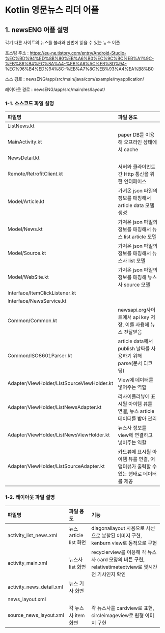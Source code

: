 # Kotlin 영문뉴스 리더 어플

## 1. newsENG 어플 설명
각기 다른 사이트의 뉴스를 불러와 한번에 읽을 수 있는 뉴스 어플

포스팅 주소 : https://eu-ne.tistory.com/entry/Android-Studio-%EC%BD%94%ED%8B%80%EB%A6%B0%EC%9C%BC%EB%A1%9C-%EB%89%B4%EC%8A%A4-%EB%A6%AC%EB%8D%94-%EC%96%B4%ED%94%8C-%EB%A7%8C%EB%93%A4%EA%B8%B0

소스 경로 : newsENG/app/src/main/java/com/example/myapplication/ 

레이아웃 경로 : newsENG/app/src/main/res/layout/

### 1-1. 소스코드 파일 설명
| 파일명 | 파일 용도 |
|:--   |:--      |
| ListNews.kt |  |
| MainActivity.kt | paper DB를 이용해 오프라인 상태에서 cache |
| NewsDetail.kt |  |
| Remote/RetrofitClient.kt | 서버와 클라이언트간 Http 통신을 위한 인터페이스 |
| Model/Article.kt | 가져온 json 파일의 정보를 매칭해서 article data 모델 생성 |
| Model/News.kt | 가져온 json 파일의 정보를 매칭해서 뉴스 list article 모델 |
| Model/Source.kt | 가져온 json 파일의 정보를 매칭해서 뉴스사 list 모델  |
| Model/WebSite.kt | 가져온 json 파일의 정보를 매칭해 뉴스사 source 모델 |
| Interface/ItemClickListener.kt |  |
| Interface/NewsService.kt |  |
| Common/Common.kt | newsapi.org사이트에서 api key 저장, 이를 사용해 뉴스 전달받음 |
| Common/ISO8601Parser.kt | article data에서 publish 날짜를 사용하기 위해 parse(문서 디코딩)|
| Adapter/ViewHolder/LIstSourceViewHolder.kt | View에 데이터를 넣어주는 역할 |
| Adapter/ViewHolder/ListNewsAdapter.kt | 리사이클러뷰에 표시될 아이템 뷰를 연결, 뉴스 article 데이터를 받아 관리 |
| Adapter/ViewHolder/ListNewsViewHolder.kt | 뉴스사 정보를 view에 연결하고 넣어주는 역할 |
| Adapter/ViewHolder/ListSourceAdapter.kt | 카드뷰에 표시될 아이템 뷰를 연결, 어댑터뷰가 출력할 수 있는 형태로 데이터를 제공 |

### 1-2. 레이아웃 파일 설명
| 파일명 | 파일 용도 | 기능 |
|:--   |:--      |:--    |
| activity_list_news.xml | 뉴스 article list 화면 | diagonallayout 사용으로 사선으로 분할된 이미지 구현, kenburn view로 동적으로 구현  |
| activity_main.xml | 뉴스사 list 화면 | recyclerview를 이용해 각 뉴스사 card 모양의 버튼 구현, relativetimetextview로 몇시간 전 기사인지 확인 |
| activity_news_detail.xml | 뉴스 기사 화면 |  |
| news_layout.xml |  |  |
| source_news_layout.xml | 각 뉴스사 item 화면 | 각 뉴스사를 cardview로 표현, circleimageview로 원형 이미지 구현 |
